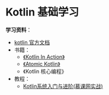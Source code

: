 # Kotlin 基础学习

**学习资料**：

- [kotlin 官方文档](https://kotlinlang.org/docs/getting-started.html)
- 书籍：
  - [《Kotlin In Action》](https://github.com/Kotlin/kotlin-in-action)
  - [《Atomic Kotlin》](https://www.angus-liu.cn/Atomic-Kotlin-zh/se01-ch01.html)
  - 《Kotlin 核心编程》
- 教程：
  - [Kotlin系统入门与进阶(慕课网实战)](https://coding.imooc.com/class/108.html) 
